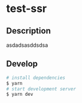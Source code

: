 # test-ssr

## Description

asdadsasddsdsa

## Develop

```bash
# install dependencies
$ yarn
# start development server
$ yarn dev
```